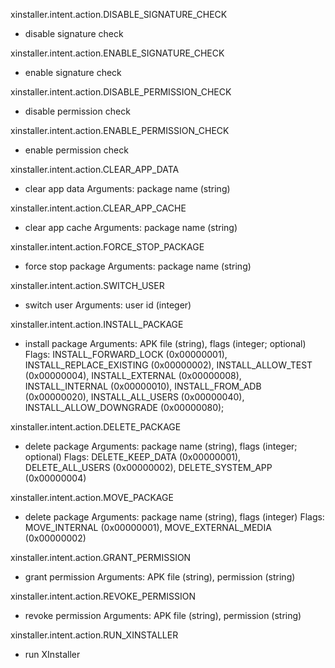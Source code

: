 xinstaller.intent.action.DISABLE_SIGNATURE_CHECK
- disable signature check

xinstaller.intent.action.ENABLE_SIGNATURE_CHECK
- enable signature check

xinstaller.intent.action.DISABLE_PERMISSION_CHECK
- disable permission check

xinstaller.intent.action.ENABLE_PERMISSION_CHECK
- enable permission check

xinstaller.intent.action.CLEAR_APP_DATA
- clear app data
Arguments: package name (string)

xinstaller.intent.action.CLEAR_APP_CACHE
- clear app cache
Arguments: package name (string)

xinstaller.intent.action.FORCE_STOP_PACKAGE
- force stop package
Arguments: package name (string)

xinstaller.intent.action.SWITCH_USER
- switch user
Arguments: user id (integer)

xinstaller.intent.action.INSTALL_PACKAGE
- install package
Arguments: APK file (string), flags (integer; optional)
Flags: INSTALL_FORWARD_LOCK (0x00000001), INSTALL_REPLACE_EXISTING (0x00000002), INSTALL_ALLOW_TEST (0x00000004),
INSTALL_EXTERNAL (0x00000008), INSTALL_INTERNAL (0x00000010), INSTALL_FROM_ADB (0x00000020), INSTALL_ALL_USERS (0x00000040),
INSTALL_ALLOW_DOWNGRADE (0x00000080);

xinstaller.intent.action.DELETE_PACKAGE
- delete package
Arguments: package name (string), flags (integer; optional)
Flags: DELETE_KEEP_DATA (0x00000001), DELETE_ALL_USERS (0x00000002), DELETE_SYSTEM_APP (0x00000004)

xinstaller.intent.action.MOVE_PACKAGE
- delete package
Arguments: package name (string), flags (integer)
Flags: MOVE_INTERNAL (0x00000001), MOVE_EXTERNAL_MEDIA (0x00000002)

xinstaller.intent.action.GRANT_PERMISSION
- grant permission
Arguments: APK file (string), permission (string)

xinstaller.intent.action.REVOKE_PERMISSION
- revoke permission
Arguments: APK file (string), permission (string)

xinstaller.intent.action.RUN_XINSTALLER
- run XInstaller



